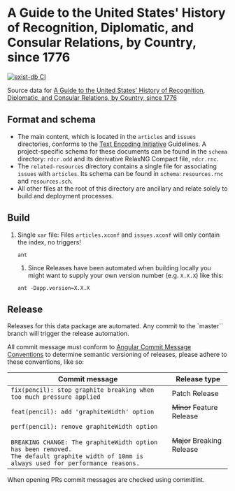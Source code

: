 # A Guide to the United States' History of Recognition, Diplomatic, and Consular Relations, by Country, since 1776

[![exist-db CI](https://github.com/HistoryAtState/rdcr/actions/workflows/build.yml/badge.svg)](https://github.com/HistoryAtState/rdcr/actions/workflows/build.yml)

Source data for [A Guide to the United States' History of Recognition, Diplomatic, and Consular Relations, by Country, since 1776](https://history.state.gov/countries)

## Format and schema

- The main content, which is located in the `articles` and `issues` directories, conforms to the [Text Encoding Initiative](http://www.tei-c.org/) Guidelines. A project-specific schema for these documents can be found in the `schema` directory: `rdcr.odd` and its derivative RelaxNG Compact file, `rdcr.rnc`.
- The `related-resources` directory contains a single file for associating `issues` with `articles`. Its schema can be found in `schema`: `resources.rnc` and `resources.sch`.
- All other files at the root of this directory are ancillary and relate solely to build and deployment processes.

## Build

1. Single `xar` file: Files `articles.xconf` and `issues.xconf` will only contain the index, no triggers!

    ```shell
    ant
    ```

    1. Since Releases have been automated when building locally you might want to supply your own version number (e.g. `X.X.X`) like this:

    ```shell
    ant -Dapp.version=X.X.X
    ```

## Release

Releases for this data package are automated. Any commit to the `master`` branch will trigger the release automation.

All commit message must conform to [Angular Commit Message Conventions](https://github.com/angular/angular.js/blob/master/DEVELOPERS.md#-git-commit-guidelines) to determine semantic versioning of releases, please adhere to these conventions, like so:

| Commit message  | Release type |
|-----------------|--------------|
| `fix(pencil): stop graphite breaking when too much pressure applied` | Patch Release |
| `feat(pencil): add 'graphiteWidth' option` | ~~Minor~~ Feature Release |
| `perf(pencil): remove graphiteWidth option`<br/><br/>`BREAKING CHANGE: The graphiteWidth option has been removed.`<br/>`The default graphite width of 10mm is always used for performance reasons.` | ~~Major~~ Breaking Release |

When opening PRs commit messages are checked using commitlint.